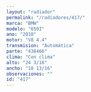 ```yaml
---
layout: "radiador"
permalink: "/radiadores/417/"
marca: "BMW"
modelo: "650I"
ano: "2010"
motor: "V8 4.4"
transmision: "Automática"
parte: "438466"
clima: "Con clima"
alto: "24 3/16"
ancho: "18 13/16"
observaciones: ""
id: "417"
---
```


